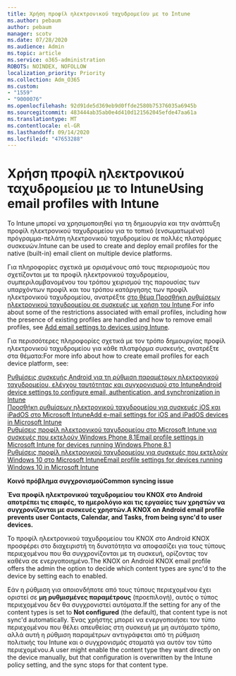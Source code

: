 ```yaml
---
title: Χρήση προφίλ ηλεκτρονικού ταχυδρομείου με το Intune
ms.author: pebaum
author: pebaum
manager: scotv
ms.date: 07/28/2020
ms.audience: Admin
ms.topic: article
ms.service: o365-administration
ROBOTS: NOINDEX, NOFOLLOW
localization_priority: Priority
ms.collection: Adm_O365
ms.custom:
- "1559"
- "9000076"
ms.openlocfilehash: 92d91de5d369eb9d0ffde2580b75376035a6945b
ms.sourcegitcommit: 483444ab35ab0e4d410d121562045efde47aa61a
ms.translationtype: MT
ms.contentlocale: el-GR
ms.lasthandoff: 09/14/2020
ms.locfileid: "47653288"
---
```

# <a name="using-email-profiles-with-intune"></a><span data-ttu-id="291b5-102">Χρήση προφίλ ηλεκτρονικού ταχυδρομείου με το Intune</span><span class="sxs-lookup"><span data-stu-id="291b5-102">Using email profiles with Intune</span></span>

<span data-ttu-id="291b5-103">Το Intune μπορεί να χρησιμοποιηθεί για τη δημιουργία και την ανάπτυξη προφίλ ηλεκτρονικού ταχυδρομείου για το τοπικό (ενσωματωμένο) πρόγραμμα-πελάτη ηλεκτρονικού ταχυδρομείου σε πολλές πλατφόρμες συσκευών.</span><span class="sxs-lookup"><span data-stu-id="291b5-103">Intune can be used to create and deploy email profiles for the native (built-in) email client on multiple device platforms.</span></span>

<span data-ttu-id="291b5-104">Για πληροφορίες σχετικά με ορισμένους από τους περιορισμούς που σχετίζονται με τα προφίλ ηλεκτρονικού ταχυδρομείου, συμπεριλαμβανομένου του τρόπου χειρισμού της παρουσίας των υπαρχόντων προφίλ και του τρόπου κατάργησης των προφίλ ηλεκτρονικού ταχυδρομείου, ανατρέξτε [στο θέμα Προσθήκη ρυθμίσεων ηλεκτρονικού ταχυδρομείου σε συσκευές με χρήση του Intune](https://docs.microsoft.com/intune/email-settings-configure).</span><span class="sxs-lookup"><span data-stu-id="291b5-104">For info about some of the restrictions associated with email profiles, including how the presence of existing profiles are handled and how to remove email profiles, see [Add email settings to devices using Intune](https://docs.microsoft.com/intune/email-settings-configure).</span></span>

<span data-ttu-id="291b5-105">Για περισσότερες πληροφορίες σχετικά με τον τρόπο δημιουργίας προφίλ ηλεκτρονικού ταχυδρομείου για κάθε πλατφόρμα συσκευής, ανατρέξτε στα θέματα:</span><span class="sxs-lookup"><span data-stu-id="291b5-105">For more info about how to create email profiles for each device platform, see:</span></span>

[<span data-ttu-id="291b5-106">Ρυθμίσεις συσκευής Android για τη ρύθμιση παραμέτρων ηλεκτρονικού ταχυδρομείου, ελέγχου ταυτότητας και συγχρονισμού στο Intune</span><span class="sxs-lookup"><span data-stu-id="291b5-106">Android device settings to configure email, authentication, and synchronization in Intune</span></span>](https://docs.microsoft.com/intune/email-settings-android)  
[<span data-ttu-id="291b5-107">Προσθήκη ρυθμίσεων ηλεκτρονικού ταχυδρομείου για συσκευές iOS και iPadOS στο Microsoft Intune</span><span class="sxs-lookup"><span data-stu-id="291b5-107">Add e-mail settings for iOS and iPadOS devices in Microsoft Intune</span></span>](https://docs.microsoft.com/intune/email-settings-ios)  
[<span data-ttu-id="291b5-108">Ρυθμίσεις προφίλ ηλεκτρονικού ταχυδρομείου στο Microsoft Intune για συσκευές που εκτελούν Windows Phone 8,1</span><span class="sxs-lookup"><span data-stu-id="291b5-108">Email profile settings in Microsoft Intune for devices running Windows Phone 8.1</span></span>](https://docs.microsoft.com/intune/email-settings-windows-phone-8-1)  
[<span data-ttu-id="291b5-109">Ρυθμίσεις προφίλ ηλεκτρονικού ταχυδρομείου για συσκευές που εκτελούν Windows 10 στο Microsoft Intune</span><span class="sxs-lookup"><span data-stu-id="291b5-109">Email profile settings for devices running Windows 10 in Microsoft Intune</span></span>](https://docs.microsoft.com/intune/email-settings-windows-10)

<span data-ttu-id="291b5-110">**Κοινό πρόβλημα συγχρονισμού**</span><span class="sxs-lookup"><span data-stu-id="291b5-110">**Common syncing issue**</span></span>

<span data-ttu-id="291b5-111">**Ένα προφίλ ηλεκτρονικού ταχυδρομείου του KNOX στο Android αποτρέπει τις επαφές, το ημερολόγιο και τις εργασίες των χρηστών να συγχρονίζονται με συσκευές χρηστών.**</span><span class="sxs-lookup"><span data-stu-id="291b5-111">**A KNOX on Android email profile prevents user Contacts, Calendar, and Tasks, from being sync'd to user devices.**</span></span>

<span data-ttu-id="291b5-112">Το προφίλ ηλεκτρονικού ταχυδρομείου του KNOX στο Android KNOX προσφέρει στο διαχειριστή τη δυνατότητα να αποφασίζει για τους τύπους περιεχομένου που θα συγχρονίζονται με τη συσκευή, ορίζοντας τον καθένα σε ενεργοποιημένο.</span><span class="sxs-lookup"><span data-stu-id="291b5-112">The KNOX on Android KNOX email profile offers the admin the option to decide which content types are sync'd to the device by setting each to enabled.</span></span>

<span data-ttu-id="291b5-113">Εάν η ρύθμιση για οποιονδήποτε από τους τύπους περιεχομένου έχει οριστεί σε **μη ρυθμισμένες παραμέτρους** (προεπιλογή), αυτός ο τύπος περιεχομένου δεν θα συγχρονιστεί αυτόματα.</span><span class="sxs-lookup"><span data-stu-id="291b5-113">If the setting for any of the content types is set to **Not configured** (the default), that content type is not sync'd automatically.</span></span> <span data-ttu-id="291b5-114">Ένας χρήστης μπορεί να ενεργοποιήσει τον τύπο περιεχομένου που θέλει απευθείας στη συσκευή με μη αυτόματο τρόπο, αλλά αυτή η ρύθμιση παραμέτρων αντιγράφεται από τη ρύθμιση πολιτικής του Intune και ο συγχρονισμός σταματά για αυτόν τον τύπο περιεχομένου.</span><span class="sxs-lookup"><span data-stu-id="291b5-114">A user might enable the content type they want directly on the device manually, but that configuration is overwritten by the Intune policy setting, and the sync stops for that content type.</span></span>

